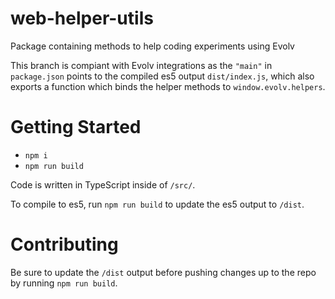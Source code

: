 # web-helper-utils
Package containing methods to help coding experiments using Evolv

This branch is compiant with Evolv integrations as the `"main"` in `package.json` points to the compiled es5 output `dist/index.js`, which also exports a function which binds the helper methods to `window.evolv.helpers`.

# Getting Started

* `npm i`
* `npm run build`

Code is written in TypeScript inside of `/src/`.

To compile to es5, run `npm run build` to update the es5 output to `/dist`.

# Contributing
Be sure to update the `/dist` output before pushing changes up to the repo by running `npm run build`.